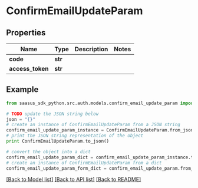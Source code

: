 # ConfirmEmailUpdateParam


## Properties

Name | Type | Description | Notes
------------ | ------------- | ------------- | -------------
**code** | **str** |  | 
**access_token** | **str** |  | 

## Example

```python
from saasus_sdk_python.src.auth.models.confirm_email_update_param import ConfirmEmailUpdateParam

# TODO update the JSON string below
json = "{}"
# create an instance of ConfirmEmailUpdateParam from a JSON string
confirm_email_update_param_instance = ConfirmEmailUpdateParam.from_json(json)
# print the JSON string representation of the object
print ConfirmEmailUpdateParam.to_json()

# convert the object into a dict
confirm_email_update_param_dict = confirm_email_update_param_instance.to_dict()
# create an instance of ConfirmEmailUpdateParam from a dict
confirm_email_update_param_form_dict = confirm_email_update_param.from_dict(confirm_email_update_param_dict)
```
[[Back to Model list]](../README.md#documentation-for-models) [[Back to API list]](../README.md#documentation-for-api-endpoints) [[Back to README]](../README.md)


